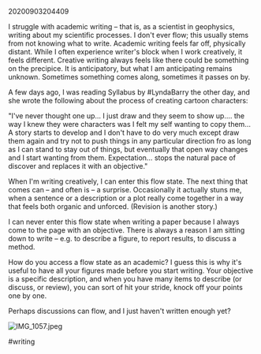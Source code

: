 20200903204409

I struggle with academic writing – that is, as a scientist in geophysics, writing about my scientific processes. I don't ever flow; this usually stems from not knowing what to write. Academic writing feels far off, physically distant. While I often experience writer's block when I work creatively, it feels different. Creative writing always feels like there could be something on the precipice. It is anticipatory, but what I am anticipating remains unknown. Sometimes something comes along, sometimes it passes on by.

A few days ago, I was reading Syllabus by #LyndaBarry the other day, and she wrote the following about the process of creating cartoon characters:

"I've never thought one up… I just draw and they seem to show up.… the way I knew they were characters was I felt my self wanting to copy them… A story starts to develop and I don't have to do very much except draw them again and try not to push things in any particular direction fro as long as I can stand to stay out of things, but eventually that open way changes and I start wanting from them. Expectation… stops the natural pace of discover and replaces it with an objective."

When I'm writing creatively, I can enter this flow state. The next thing that comes can – and often is – a surprise. Occasionally it actually stuns me, when a sentence or a description or a plot really come together in a way that feels both organic and unforced. (Revision is another story.)

I can never enter this flow state when writing a paper because I always come to the page with an objective. There is always a reason I am sitting down to write – e.g. to describe a figure, to report results, to discuss a method.

How do you access a flow state as an academic? I guess this is why it's useful to have all your figures made before you start writing. Your objective is a specific description, and when you have many items to describe (or discuss, or review), you can sort of hit your stride, knock off your points one by one.

Perhaps discussions can flow, and I just haven't written enough yet?


![IMG_1057.jpeg](/var/folders/nk/v5mphxnx65d3ylgr46wny_9m0000gn/T/com.apple.iChat/Messages/Transfers/IMG_1057.jpeg)


#writing